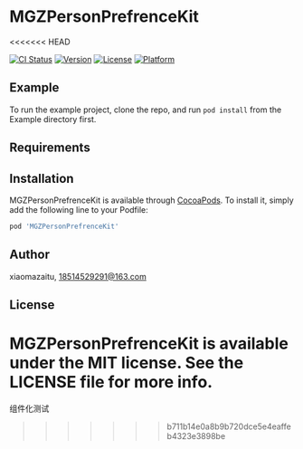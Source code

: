 # MGZPersonPrefrenceKit
<<<<<<< HEAD

[![CI Status](https://img.shields.io/travis/xiaomazaitu/MGZPersonPrefrenceKit.svg?style=flat)](https://travis-ci.org/xiaomazaitu/MGZPersonPrefrenceKit)
[![Version](https://img.shields.io/cocoapods/v/MGZPersonPrefrenceKit.svg?style=flat)](https://cocoapods.org/pods/MGZPersonPrefrenceKit)
[![License](https://img.shields.io/cocoapods/l/MGZPersonPrefrenceKit.svg?style=flat)](https://cocoapods.org/pods/MGZPersonPrefrenceKit)
[![Platform](https://img.shields.io/cocoapods/p/MGZPersonPrefrenceKit.svg?style=flat)](https://cocoapods.org/pods/MGZPersonPrefrenceKit)

## Example

To run the example project, clone the repo, and run `pod install` from the Example directory first.

## Requirements

## Installation

MGZPersonPrefrenceKit is available through [CocoaPods](https://cocoapods.org). To install
it, simply add the following line to your Podfile:

```ruby
pod 'MGZPersonPrefrenceKit'
```

## Author

xiaomazaitu, 18514529291@163.com

## License

MGZPersonPrefrenceKit is available under the MIT license. See the LICENSE file for more info.
=======
组件化测试
>>>>>>> b711b14e0a8b9b720dce5e4eaffeb4323e3898be
